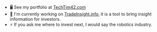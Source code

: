

- 🖥️  See my portfolio at [TechTim42.com](https://techtim42.com)
- 🚀  I'm currently working on [TradeInsight.info](https://tradeinsight.info), it is a tool to bring insight information for investors.
- ⚡  If you ask me where to invest next, I would say the robotics industry.



<!--
#### Language
<img src="https://img.shields.io/badge/node.js-%2343853d.svg?logo=node.js&logoColor=white&style=for-the-badge" alt="Node.js" /> <img src="https://img.shields.io/badge/python-%2314354c.svg?logo=python&logoColor=white&style=for-the-badge" alt="Python" /> <img src="https://img.shields.io/badge/typescript-%23007acc.svg?logo=typescript&logoColor=white&style=for-the-badge" alt="TypeScript" />

#### Framework
<img src="https://img.shields.io/badge/react-%2320232a.svg?logo=react&logoColor=%2361dafb&style=for-the-badge" alt="React" />  <img src="https://img.shields.io/badge/express.js-%23000000.svg?logo=express&logoColor=white&style=for-the-badge" alt="Express.js" /> <img src="https://img.shields.io/badge/django-%23092e20.svg?logo=django&logoColor=white&style=for-the-badge" alt="Django" /> <img src="https://img.shields.io/badge/nestjs-%23e0234e.svg?logo=nestjs&logoColor=white&style=for-the-badge" alt="NestJS" /> 

#### IDE
<img src="https://img.shields.io/badge/webstorm-%23000000.svg?logo=webstorm&logoColor=white&style=for-the-badge" alt="WebStorm" /> <img src="https://img.shields.io/badge/vim-%2311ab00.svg?logo=vim&logoColor=white&style=for-the-badge" alt="Vim" /> <img src="https://img.shields.io/badge/intellij%20idea-%2327282c.svg?logo=intellij-idea&logoColor=white&style=for-the-badge" alt="IntelliJ IDEA" />


#### Database
<img src="https://img.shields.io/badge/postgres-%23336791.svg?logo=postgresql&logoColor=white&style=for-the-badge" alt="Postgres" /> <img src="https://img.shields.io/badge/redis-%23a51f17.svg?logo=redis&logoColor=white&style=for-the-badge" alt="Redis" />

#### Github -->

<!--![tim-hub language used](https://github-readme-stats.vercel.app/api/top-langs/?username=tim-hub&langs_count=10&layout=compact&hide=shaderLab,glsl,objective-c,php,java,hlsl,vue,uno,apacheconf,ruby,objective-c%2B%2B,html)-->


<!--[![Hypothesis](https://github-readme-stats.vercel.app/api/pin/?username=tim-hub&repo=Hypothesis-Assistant)](https://github.com/tim-hub/Hypothesis-Assistant)
[![Hypothesis](https://github-readme-stats.vercel.app/api/pin/?username=tim-hub&repo=pambdajs)](https://github.com/tim-hub/pambdajs)-->


<!--

**Cat, Cook and Code.**

- I am working in Legal Tech as a Senior Engineer in the team.
- I am preparing to make a video tutorial for people to start full stack development.
- I like to build side projects besides work as well.
  - [Currency Exchange API](https://github.com/tim-hub/obsidian-bible-reference)
  - [Obsidian Bible Reference Plugin](https://github.com/tim-hub/sanic-currency-exchange-rates-api)
  - Scroll down to see more
- I like to share my experience and what I have learnt as well
  - [Hexagonal Architecture](https://github.com/tim-hub/nestjs-hexagonal-example)
  - [How to choose AWS Storage](https://medium.com/@TechTim42/how-to-choose-aws-data-store-6a5c9bb5dc3b?source=your_stories_page-------------------------------------) 

-->

<!--
> 🌱 My stacks
> 
> Django, Python, NodeJS, React, Pandas, Tensorflow

-->


<!--
**tim-hub/tim-hub** is a ✨ _special_ ✨ repository because its `README.md` (this file) appears on your GitHub profile.

Here are some ideas to get you started:

- 🔭 I’m currently working on ...
- 🌱 I’m currently learning ...
- 👯 I’m looking to collaborate on ...
- 🤔 I’m looking for help with ...
- 💬 Ask me about ...
- 📫 How to reach me: ...
- 😄 Pronouns: ...
- ⚡ Fun fact: ...
-->




<!--
![tim-hub github Stats](https://github-readme-stats.vercel.app/api?username=tim-hub&count_private=true&show_icons=true&theme=default) 
-->
